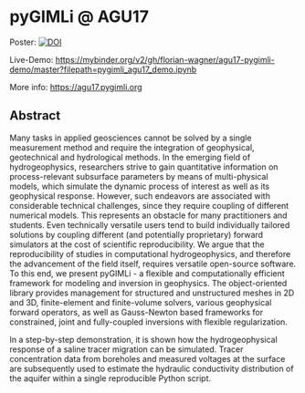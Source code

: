 # pyGIMLi @ AGU17

Poster: [![DOI](https://zenodo.org/badge/DOI/10.5281/zenodo.1095621.svg)](https://doi.org/10.5281/zenodo.1095621)

Live-Demo: https://mybinder.org/v2/gh/florian-wagner/agu17-pygimli-demo/master?filepath=pygimli_agu17_demo.ipynb

More info: https://agu17.pygimli.org

## Abstract

Many tasks in applied geosciences cannot be solved by a single measurement method and require the integration of geophysical, geotechnical and hydrological methods. In the emerging field of hydrogeophysics, researchers strive to gain quantitative information on process-relevant subsurface parameters by means of multi-physical models, which simulate the dynamic process of interest as well as its geophysical response. However, such endeavors are associated with considerable technical challenges, since they require coupling of different numerical models. This represents an obstacle for many practitioners and students. Even technically versatile users tend to build individually tailored solutions by coupling different (and potentially proprietary) forward simulators at the cost of scientific reproducibility.
We argue that the reproducibility of studies in computational hydrogeophysics, and therefore the advancement of the field itself, requires versatile open-source software. To this end, we present pyGIMLi - a flexible and computationally efficient framework for modeling and inversion in geophysics. The object-oriented library provides management for structured and unstructured meshes in 2D and 3D, finite-element and finite-volume solvers, various geophysical forward operators, as well as Gauss-Newton based frameworks for constrained, joint and fully-coupled inversions with flexible regularization.

In a step-by-step demonstration, it is shown how the hydrogeophysical response of a saline tracer migration can be simulated. Tracer concentration data from boreholes and measured voltages at the surface are subsequently used to estimate the hydraulic conductivity distribution of the aquifer within a single reproducible Python script.


